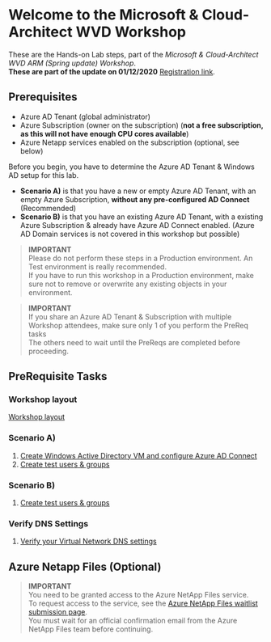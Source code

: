 # Welcome to the Microsoft & Cloud-Architect WVD Workshop

These are the Hands-on Lab steps, part of the *Microsoft & Cloud-Architect WVD ARM (Spring update) Workshop*.<br/>
**These are part of the update on 01/12/2020** <a href="https://www.microsoft.com/partner-training/we/?aid=41560" target="_blank">Registration link</a>.<br/>
<!-- If you have any questions, just ask **Micha** <a href="https://www.cloud-architect.be" target="_blank">(blog)</a> or **Bart** <a href="https://bartroels.github.io/2020-04-21-EverythingYouNeedtoKnowOnWVD/" target="_blank">(blog)</a> for further assistance<br/> -->

## Prerequisites

 - Azure AD Tenant (global administrator)
 - Azure Subscription (owner on the subscription) (**not a free subscription, as this will not have enough CPU cores available**)
 - Azure Netapp services enabled on the subscription (optional, see below)


Before you begin, you have to determine the Azure AD Tenant & Windows AD setup for this lab.<br/>
 - **Scenario A)** is that you have a new or empty Azure AD Tenant, with an empty Azure Subscription, **without any pre-configured AD Connect** (Recommended)
 - **Scenario B)** is that you have an existing Azure AD Tenant, with a existing Azure Subscription & already have Azure AD Connect enabled. (Azure AD Domain services is not covered in this workshop but possible)

 > **IMPORTANT**<br/>
 > Please do not perform these steps in a Production environment. An Test environment is really recommended.<br/>
 > If you have to run this workshop in a Production environment, make sure not to remove or overwrite any existing objects in your environment.

 > **IMPORTANT**<br/>
 > If you share an Azure AD Tenant & Subscription with multiple Workshop attendees, make sure only 1 of you perform the PreReq tasks<br/>
 > The others need to wait until the PreReqs are completed before proceeding.

## PreRequisite Tasks
### Workshop layout
[Workshop layout](/CA-Microsoft-WVD_ARM-Workshop/Workshop%20layout)

### Scenario A)
1. [Create Windows Active Directory VM and configure Azure AD Connect](/CA-Microsoft-WVD_ARM-Workshop/Create%20Windows%20Active%20Directory%20VM)
2. [Create test users & groups](/CA-Microsoft-WVD_ARM-Workshop/Create%20Test%20users%20and%20groups)

### Scenario B)
1. [Create test users & groups](/CA-Microsoft-WVD_ARM-Workshop/Create%20Test%20users%20and%20groups)

### Verify DNS Settings
1. [Verify your Virtual Network DNS settings](/CA-Microsoft-WVD_ARM-Workshop/Verify%20DNS%20Settings)

## Azure Netapp Files (Optional)
 > **IMPORTANT**<br/>
 > You need to be granted access to the Azure NetApp Files service.<br/>
 > To request access to the service, see the <a href="https://aka.ms/azurenetappfiles" target="_blank">Azure NetApp Files waitlist submission page</a>.<br/>
 > You must wait for an official confirmation email from the Azure NetApp Files team before continuing.

<script type="text/javascript">
    setTimeout(function() { 
            document.getElementById("sidebar").style.display = "none";
            var x = document.getElementsByClassName('inner');
            x[0].style.width = "90%";
            var x = document.getElementsByTagName('h1');
            x[0].style.width = "90%";
            x[0].style.textAlign = "center"
            x[0].innerHTML = "Microsoft & Cloud-Architect WVD Workshop"
        }, 250);
</script>
